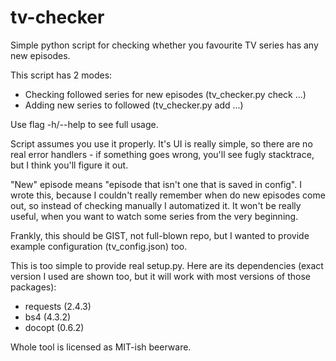 tv-checker
================

Simple python script for checking whether you favourite TV series has any new episodes.

This script has 2 modes:

* Checking followed series for new episodes (tv_checker.py check ...)
* Adding new series to followed (tv_checker.py add ...)

Use flag -h/--help to see full usage.

Script assumes you use it properly. It's UI is really simple, so there are no real error handlers - if something goes wrong, you'll
see fugly stacktrace, but I think you'll figure it out.

"New" episode means "episode that isn't one that is saved in config". I wrote this, because I couldn't really remember when do new 
episodes come out, so instead of checking manually I automatized it. It won't be really useful, when you want to watch some series 
from the very beginning.

Frankly, this should be GIST, not full-blown repo, but I wanted to provide example configuration (tv_config.json) too.

This is too simple to provide real setup.py. Here are its dependencies (exact version I used are shown too, but it will work with most
versions of those packages):

* requests (2.4.3)
* bs4 (4.3.2)
* docopt (0.6.2)

Whole tool is licensed as MIT-ish beerware.

